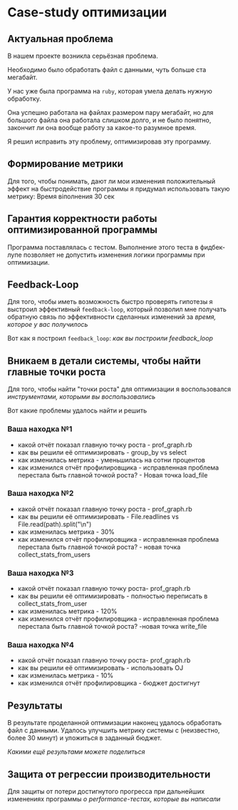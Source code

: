 # Case-study оптимизации

## Актуальная проблема
В нашем проекте возникла серьёзная проблема.

Необходимо было обработать файл с данными, чуть больше ста мегабайт.

У нас уже была программа на `ruby`, которая умела делать нужную обработку.

Она успешно работала на файлах размером пару мегабайт, но для большого файла она работала слишком долго, и не было понятно, закончит ли она вообще работу за какое-то разумное время.

Я решил исправить эту проблему, оптимизировав эту программу.

## Формирование метрики
Для того, чтобы понимать, дают ли мои изменения положительный эффект на быстродействие программы я придумал использовать такую метрику: Время віполнения 30 сек

## Гарантия корректности работы оптимизированной программы
Программа поставлялась с тестом. Выполнение этого теста в фидбек-лупе позволяет не допустить изменения логики программы при оптимизации.

## Feedback-Loop
Для того, чтобы иметь возможность быстро проверять гипотезы я выстроил эффективный `feedback-loop`, который позволил мне получать обратную связь по эффективности сделанных изменений за *время, которое у вас получилось*

Вот как я построил `feedback_loop`: *как вы построили feedback_loop*

## Вникаем в детали системы, чтобы найти главные точки роста
Для того, чтобы найти "точки роста" для оптимизации я воспользовался *инструментами, которыми вы воспользовались*

Вот какие проблемы удалось найти и решить

### Ваша находка №1
- какой отчёт показал главную точку роста - prof_graph.rb
- как вы решили её оптимизировать - group_by vs select
- как изменилась метрика - уменьшилась на сотни процентов
- как изменился отчёт профилировщика - исправленная проблема перестала быть главной точкой роста?  - Новая точка load_file

### Ваша находка №2
- какой отчёт показал главную точку роста - prof_graph.rb
- как вы решили её оптимизировать - File.readlines vs File.read(path).split("\n") 
- как изменилась метрика - 30%
- как изменился отчёт профилировщика - исправленная проблема перестала быть главной точкой роста? - новая точка collect_stats_from_users

### Ваша находка №3
- какой отчёт показал главную точку роста- prof_graph.rb
- как вы решили её оптимизировать - полностью переписать в collect_stats_from_user
- как изменилась метрика - 120%
- как изменился отчёт профилировщика - исправленная проблема перестала быть главной точкой роста? -новая точка write_file

### Ваша находка №4
- какой отчёт показал главную точку роста- prof_graph.rb
- как вы решили её оптимизировать - использовать OJ
- как изменилась метрика - 10%
- как изменился отчёт профилировщика - бюджет достигнут

## Результаты
В результате проделанной оптимизации наконец удалось обработать файл с данными.
Удалось улучшить метрику системы с (неизвестно, более 30 минут) и уложиться в заданный бюджет.

*Какими ещё результами можете поделиться*

## Защита от регрессии производительности
Для защиты от потери достигнутого прогресса при дальнейших изменениях программы *о performance-тестах, которые вы написали*
